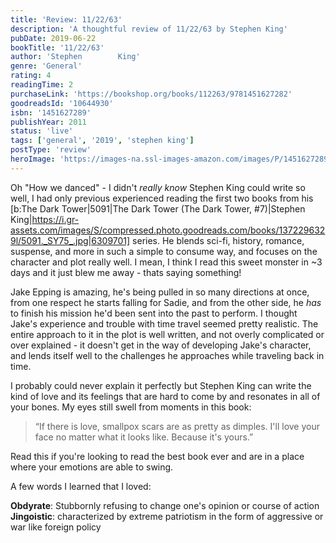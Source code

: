 ```yaml
---
title: 'Review: 11/22/63'
description: 'A thoughtful review of 11/22/63 by Stephen King'
pubDate: 2019-06-22
bookTitle: '11/22/63'
author: 'Stephen        King'
genre: 'General'
rating: 4
readingTime: 2
purchaseLink: 'https://bookshop.org/books/112263/9781451627282'
goodreadsId: '10644930'
isbn: '1451627289'
publishYear: 2011
status: 'live'
tags: ['general', '2019', 'stephen king']
postType: 'review'
heroImage: 'https://images-na.ssl-images-amazon.com/images/P/1451627289.01.L.jpg'
---
```


Oh "How we danced" - I didn't *really know* Stephen King could write so well, I had only previous experienced reading the first two books from his [b:The Dark Tower|5091|The Dark Tower (The Dark Tower, #7)|Stephen King|https://i.gr-assets.com/images/S/compressed.photo.goodreads.com/books/1372296329l/5091._SY75_.jpg|6309701] series. He blends sci-fi, history, romance, suspense, and more in such a simple to consume way, and focuses on the character and plot really well. I mean, I think I read this sweet monster in ~3 days and it just blew me away - thats saying something!

Jake Epping is amazing, he's being pulled in so many directions at once, from one respect he starts falling for Sadie, and from the other side, he *has* to finish his mission he'd been sent into the past to perform. I thought Jake's experience and trouble with time travel seemed pretty realistic. The entire approach to it in the plot is well written, and not overly complicated or over explained - it doesn't get in the way of developing Jake's character, and lends itself well to the challenges he approaches while traveling back in time.

I probably could never explain it perfectly but Stephen King can write the kind of love and its feelings that are hard to come by and resonates in all of your bones. My eyes still swell from moments in this book:

> “If there is love, smallpox scars are as pretty as dimples. I'll love your face no matter what it looks like. Because it's yours.” 

Read this if you're looking to read the best book ever and are in a place where your emotions are able to swing.

A few words I learned that I loved:

**Obdyrate**: Stubbornly refusing to change one's opinion or course of action
**Jingoistic**: characterized by extreme patriotism in the form of aggressive or war like foreign policy
